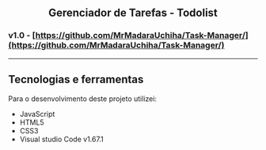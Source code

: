 <h2 align="center">
  Gerenciador de Tarefas - Todolist
</h2>

### v1.0 - [https://github.com/MrMadaraUchiha/Task-Manager/](https://github.com/MrMadaraUchiha/Task-Manager/)

---

## Tecnologias e ferramentas
Para o desenvolvimento deste projeto utilizei:
- JavaScript
- HTML5
- CSS3
- Visual studio Code v1.67.1
